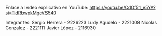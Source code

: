 Enlace al vídeo explicativo en YouTube: https://youtu.be/CdOf51_e5YA?si=TldRbwpkMgcVS540

Integrantes: 
Sergio Herrera - 2226223
Ludy Agudelo - 2221008
Nicolas Gonzalez - 2221111
Javier López - 2116930
